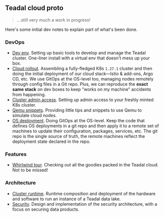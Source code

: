 Teadal cloud proto
------------------
> ...still very much a work in progress!

Here's some initial dev notes to explain part of what's been done.


### DevOps

- [Dev env][dev-env]. Setting up basic tools to develop and manage
  the Teadal cluster. One-liner install with a virtual env that
  doesn't mess up your box.
- [Cloud rollout][bootstrap]. Assembling a fully-fledged K8s `1.27.1`
  cluster and then doing the initial deployment of our cloud stack—Istio
  & add-ons, Argo CD, etc. We use GitOps at the OS-level too, managing
  nodes remotely through config files in a Git repo. Plus, we can
  reproduce the **exact same stack** on dev boxes to keep "works
  on my machine" accidents from happening.
- [Cluster admin access][admin-access]. Setting up admin access to
  your freshly minted K8s cluster.
- [Qemu snippets][qemu]. Providing little tips and snippets to use
  Qemu to simulate cloud nodes.
- [OS deployment][os-depl]. Doing GitOps at the OS-level. Keep the
  code that defines OS deployments in a git repo and then apply it
  to a remote set of machines to update their configuration, packages,
  services, etc. The git repo is the single source of truth, the remote
  machines reflect the deployment state declared in the repo.


### Features

- [Whirlwind tour][demo]. Checking out all the goodies packed in the
  Teadal cloud. Not to be missed!


### Architecture

- [Cluster runtime][runtime]. Runtime composition and deployment of
  the hardware and software to run an instance of a Teadal data lake.
- [Security][sec]. Design and implementation of the security architecture,
  with a focus on securing data products.




[admin-access]: ./cluster-admin-access.md
[bootstrap]: ./bootstrap/README.md
[demo]: ./whirlwind-tour.md
[dev-env]: ./dev-env.md
[os-depl]: ./os-deployment.md
[qemu]: ./qemu.md
[runtime]: ./arch/runtime/README.md
[sec]: ./sec-design/README.md
